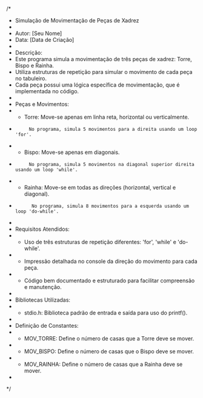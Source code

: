 /*
 * Simulação de Movimentação de Peças de Xadrez
 *
 * Autor: [Seu Nome]
 * Data: [Data de Criação]
 *
 * Descrição:
 * Este programa simula a movimentação de três peças de xadrez: Torre, Bispo e Rainha.
 * Utiliza estruturas de repetição para simular o movimento de cada peça no tabuleiro.
 * Cada peça possui uma lógica específica de movimentação, que é implementada no código.
 *
 * Peças e Movimentos:
 * - Torre: Move-se apenas em linha reta, horizontal ou verticalmente. 
 *          No programa, simula 5 movimentos para a direita usando um loop 'for'.
 * - Bispo: Move-se apenas em diagonais.
 *          No programa, simula 5 movimentos na diagonal superior direita usando um loop 'while'.
 * - Rainha: Move-se em todas as direções (horizontal, vertical e diagonal).
 *           No programa, simula 8 movimentos para a esquerda usando um loop 'do-while'.
 *
 * Requisitos Atendidos:
 * - Uso de três estruturas de repetição diferentes: 'for', 'while' e 'do-while'.
 * - Impressão detalhada no console da direção do movimento para cada peça.
 * - Código bem documentado e estruturado para facilitar compreensão e manutenção.
 *
 * Bibliotecas Utilizadas:
 * - stdio.h: Biblioteca padrão de entrada e saída para uso do printf().
 *
 * Definição de Constantes:
 * - MOV_TORRE: Define o número de casas que a Torre deve se mover.
 * - MOV_BISPO: Define o número de casas que o Bispo deve se mover.
 * - MOV_RAINHA: Define o número de casas que a Rainha deve se mover.
 *
 */

